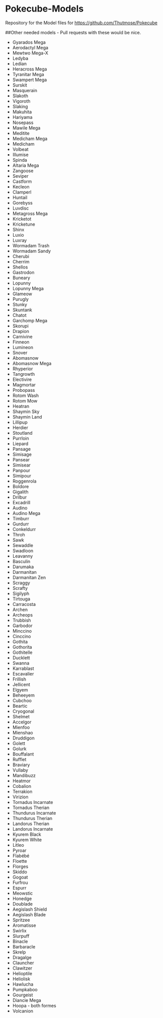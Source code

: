 # Pokecube-Models
Repository for the Model files for https://github.com/Thutmose/Pokecube

##Other needed models - Pull requests with these would be nice.

- 	Gyarados Mega
- 	Aerodactyl Mega
- 	Mewtwo Mega-X
- 	Ledyba
- 	Ledian
- 	Heracross Mega
- 	Tyranitar Mega
- 	Swampert Mega
- 	Surskit
- 	Masquerain
- 	Slakoth
- 	Vigoroth
- 	Slaking
- 	Makuhita
- 	Hariyama
- 	Nosepass
- 	Mawile Mega
- 	Meditite
- 	Medicham Mega
- 	Medicham
- 	Volbeat
- 	Illumise
- 	Spinda
- 	Altaria Mega
- 	Zangoose
- 	Seviper
- 	Castform
- 	Kecleon
- 	Clamperl
- 	Huntail
- 	Gorebyss
- 	Luvdisc
- 	Metagross Mega
- 	Kricketot
- 	Kricketune
- 	Shinx
- 	Luxio
- 	Luxray
- 	Wormadam Trash
- 	Wormadam Sandy
- 	Cherubi
- 	Cherrim
- 	Shellos
- 	Gastrodon
- 	Buneary
- 	Lopunny
- 	Lopunny Mega
- 	Glameow
- 	Purugly
- 	Stunky
- 	Skuntank
- 	Chatot
- 	Garchomp Mega
- 	Skorupi
- 	Drapion
- 	Carnivine
- 	Finneon
- 	Lumineon
- 	Snover
- 	Abomasnow
- 	Abomasnow Mega
- 	Rhyperior
- 	Tangrowth
- 	Electivire
- 	Magmortar
- 	Probopass
- 	Rotom Wash
- 	Rotom Mow
- 	Heatran
- 	Shaymin Sky
- 	Shaymin Land
- 	Lillipup
- 	Herdier
- 	Stoutland
- 	Purrloin
- 	Liepard
- 	Pansage
- 	Simisage
- 	Pansear
- 	Simisear
- 	Panpour
- 	Simipour
- 	Roggenrola
- 	Boldore
- 	Gigalith
- 	Drilbur
- 	Excadrill
- 	Audino
- 	Audino Mega
- 	Timburr
- 	Gurdurr
- 	Conkeldurr
- 	Throh
- 	Sawk
- 	Sewaddle
- 	Swadloon
- 	Leavanny
- 	Basculin
- 	Darumaka
- 	Darmanitan
- 	Darmanitan Zen
- 	Scraggy
- 	Scrafty
- 	Sigilyph
- 	Tirtouga
- 	Carracosta
- 	Archen
- 	Archeops
- 	Trubbish
- 	Garbodor
- 	Minccino
- 	Cinccino
- 	Gothita
- 	Gothorita
- 	Gothitelle
- 	Ducklett
- 	Swanna
- 	Karrablast
- 	Escavalier
- 	Frillish
- 	Jellicent
- 	Elgyem
- 	Beheeyem
- 	Cubchoo
- 	Beartic
- 	Cryogonal
- 	Shelmet
- 	Accelgor
- 	Mienfoo
- 	Mienshao
- 	Druddigon
- 	Golett
- 	Golurk
- 	Bouffalant
- 	Rufflet
- 	Braviary
- 	Vullaby
- 	Mandibuzz
- 	Heatmor
- 	Cobalion
- 	Terrakion
- 	Virizion
- 	Tornadus Incarnate
- 	Tornadus Therian
- 	Thundurus Incarnate
- 	Thundurus Therian
- 	Landorus Therian
- 	Landorus Incarnate
- 	Kyurem Black
- 	Kyurem White
- 	Litleo
- 	Pyroar
- 	Flabébé
- 	Floette
- 	Florges
- 	Skiddo
- 	Gogoat
- 	Furfrou
- 	Espurr
- 	Meowstic
- 	Honedge
- 	Doublade
- 	Aegislash Shield
- 	Aegislash Blade
- 	Spritzee
- 	Aromatisse
- 	Swirlix
- 	Slurpuff
- 	Binacle
- 	Barbaracle
- 	Skrelp
- 	Dragalge
- 	Clauncher
- 	Clawitzer
- 	Helioptile
- 	Heliolisk
- 	Hawlucha
- 	Pumpkaboo
- 	Gourgeist
- 	Diancie Mega
- 	Hoopa - both formes
- 	Volcanion

